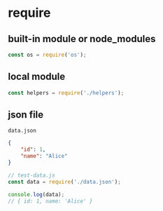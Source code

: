 # require

## built-in module or node_modules

```javascript
const os = require('os');
```

## local module

```javascript
const helpers = require('./helpers');
```

## json file

`data.json`

```json
{
    "id": 1,
    "name": "Alice"
}
```

```javascript
// test-data.js
const data = require('./data.json');

console.log(data);
// { id: 1, name: 'Alice' }
```
